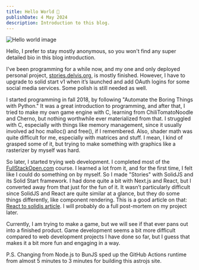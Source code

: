 ```yaml
---
title: Hello World 👋
publishDate: 4 May 2024
description: Introduction to this blog.
---
```


![Hello world image](/assets/blog/HelloWorld/helloworld.jpg)

Hello, I prefer to stay mostly anonymous, so you won't find any super detailed bio in this blog introduction.

I've been programming for a while now, and my one and only deployed personal project, [stories.delvis.org](https://stories.delvis.org/), is mostly finished. However, I have to upgrade to solid start v1 when it’s launched and add OAuth logins for some social media services. Some polish is still needed as well.

I started programming in fall 2018, by following "Automate the Boring Things with Python." It was a great introduction to programming, and after that, I tried to make my own game engine with C, learning from ChiliTomatoNoodle and Cherno, but nothing worthwhile ever materialized from that. I struggled with C, especially with things like memory management, since it usually involved ad hoc malloc() and free(), if I remembered. Also, shader math was quite difficult for me, especially with matrices and stuff. I mean, I kind of grasped some of it, but trying to make something with graphics like a rasterizer by myself was hard.

So later, I started trying web development. I completed most of the [FullStackOpen.com](https://fullstackopen.com/en/) course. I learned a lot from it, and for the first time, I felt like I could do something on by myself. So I made "Stories" with SolidJS and its Solid Start framework. I had done quite a bit with Next.js and React, but I converted away from that just for the fun of it. It wasn’t particularly difficult since SolidJS and React are quite similar at a glance, but they do some things differently, like component rendering. This is a good article on that: [React to solidjs article](https://www.stashpad.com/blog/react-developer-guide-to-solid-js). I will probably do a full post-mortem on my project later.

Currently, I am trying to make a game, but we will see if that ever pans out into a finished product. Game development seems a bit more difficult compared to web development projects I have done so far, but I guess that makes it a bit more fun and engaging in a way.

P.S. Changing from Node.js to BunJS sped up the GitHub Actions runtime from almost 5 minutes to 3 minutes for building this astrojs site.